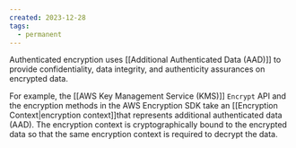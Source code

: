 ```yaml
---
created: 2023-12-28
tags:
  - permanent
---
```

Authenticated encryption uses [[Additional Authenticated Data (AAD)]] to provide confidentiality, data integrity, and authenticity assurances on encrypted data.

For example, the [[AWS Key Management Service (KMS)]] `Encrypt` API and the encryption methods in the AWS Encryption SDK take an [[Encryption Context|encryption context]]that represents additional authenticated data (AAD). The encryption context is cryptographically bound to the encrypted data so that the same encryption context is required to decrypt the data.